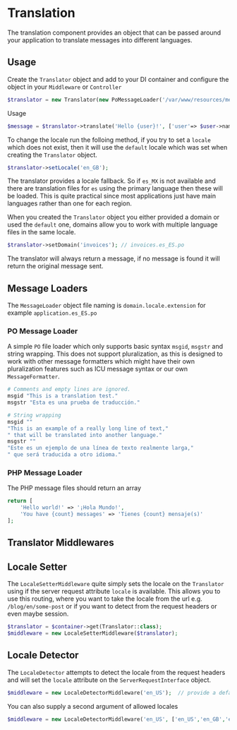 # Translation

The translation component provides an object that can be passed around your application to translate messages into different languages.

## Usage

Create the `Translator` object and add to your DI container and configure the object in your `Middleware` or `Controller`

```php
$translator = new Translator(new PoMessageLoader('/var/www/resources/messages','/var/tmp/cached/messages'), 'en_US', 'default');
```

Usage

```php
$message = $translator->translate('Hello {user}!', ['user'=> $user->name]); // Hallo Jim
```

To change the locale run the folloing method, if you try to set a `locale` which does not exist, then it will use the `default` locale which was set when creating the `Translator` object.

```php
$translator->setLocale('en_GB');
```

The translator provides a locale fallback. So if `es_MX` is not available and there are translation files for `es` using the primary language then these will be loaded. This is quite practical since most applications just have main languages rather than one for each region. 


When you created the `Translator` object you either provided a domain or used the `default` one, domains allow you to work with multiple
language files in the same locale.

```php
$translator->setDomain('invoices'); // invoices.es_ES.po
```

The translator will always return a message, if no message is found it will return the original message sent.

## Message Loaders

The `MessageLoader` object file naming is `domain.locale.extension` for example `application.es_ES.po`

### PO Message Loader

A simple `PO` file loader which only supports basic syntax `msgid`, `msgstr` and string wrapping. This does not support pluralization, as this is designed to work with other message formatters which might have their own pluralization features such as ICU message syntax or our own `MessageFormatter`.

```php
# Comments and empty lines are ignored.
msgid "This is a translation test."
msgstr "Esta es una prueba de traducción."

# String wrapping
msgid ""
"This is an example of a really long line of text,"
" that will be translated into another language."
msgstr ""
"Este es un ejemplo de una línea de texto realmente larga,"
" que será traducida a otro idioma."
```

### PHP Message Loader

The PHP message files should return an array

```php
return [
    'Hello world!' => '¡Hola Mundo!',
    'You have {count} messages' => 'Tienes {count} mensaje(s)'
];
```

## Translator Middlewares

## Locale Setter

The `LocaleSetterMiddleware` quite simply sets the locale on the `Translator` using if the server request attribute `locale` is available. This
allows you to use this routing, where you want to take the locale from the url e.g. `/blog/en/some-post` or if you want to detect from the request headers or even maybe session.

```php
$translator = $container->get(Translator::class);
$middleware = new LocaleSetterMiddleware($translator); 
```

## Locale Detector

The `LocaleDetector` attempts to detect the locale from the request headers and will set the `locale` attribute on the `ServerRequestInterface` object.

```php
$middleware = new LocaleDetectorMiddleware('en_US');  // provide a default locale
```

You can also supply a second argument of allowed locales

```php
$middleware = new LocaleDetectorMiddleware('en_US', ['en_US','en_GB','es_MX','es_ES']); 
```
